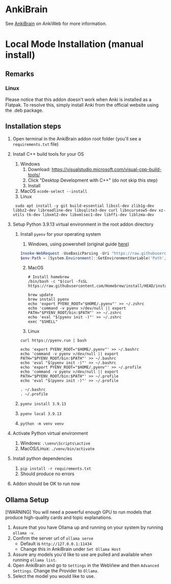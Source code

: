 # AnkiBrain

See [AnkiBrain](https://ankiweb.net/shared/info/1915225457) on AnkiWeb for more information.

# Local Mode Installation (manual install)

## Remarks
### Linux
Please notice that this addon doesn't work when Anki is installed as a Flatpak.
To resolve this, simply install Anki from the official website using the .deb package.

## Installation steps

1. Open terminal in the AnkiBrain addon root folder (you'll see a `requirements.txt` file)
2. Install C++ build tools for your OS

   1. Windows
      1. Download: https://visualstudio.microsoft.com/visual-cpp-build-tools/
      2. Click "Desktop Development with C++" (do not skip this step)
      3. Install
   2. MacOS
      `xcode-select --install`
   3. Linux

   ```
    sudo apt install -y git build-essential libssl-dev zlib1g-dev libbz2-dev libreadline-dev libsqlite3-dev curl libncursesw5-dev xz-utils tk-dev libxml2-dev libxmlsec1-dev libffi-dev liblzma-dev
   ```

3. Setup Python 3.9.13 virtual environment in the root addon directory

   1. Install `pyenv` for your operating system

      1. Windows, using powershell (original
         guide [here](https://github.com/pyenv-win/pyenv-win/blob/master/docs/installation.md#powershell))

      ```powershell
      Invoke-WebRequest -UseBasicParsing -Uri "https://raw.githubusercontent.com/pyenv-win/pyenv-win/master/pyenv-win/install-pyenv-win.ps1" -OutFile "./install-pyenv-win.ps1"; &"./install-pyenv-win.ps1"
      $env:Path = [System.Environment]::GetEnvironmentVariable('Path', 'Machine')
      ```

      2. MacOS

         ```shell
         # Install homebrew
         /bin/bash -c "$(curl -fsSL https://raw.githubusercontent.com/Homebrew/install/HEAD/install.sh)"

         brew update
         brew install pyenv
         echo 'export PYENV_ROOT="$HOME/.pyenv"' >> ~/.zshrc
         echo 'command -v pyenv >/dev/null || export PATH="$PYENV_ROOT/bin:$PATH"' >> ~/.zshrc
         echo 'eval "$(pyenv init -)"' >> ~/.zshrc
         exec "$SHELL"
         ```

      3. Linux

      ```
      curl https://pyenv.run | bash

      echo 'export PYENV_ROOT="$HOME/.pyenv"' >> ~/.bashrc
      echo 'command -v pyenv >/dev/null || export PATH="$PYENV_ROOT/bin:$PATH"' >> ~/.bashrc
      echo 'eval "$(pyenv init -)"' >> ~/.bashrc
      echo 'export PYENV_ROOT="$HOME/.pyenv"' >> ~/.profile
      echo 'command -v pyenv >/dev/null || export PATH="$PYENV_ROOT/bin:$PATH"' >> ~/.profile
      echo 'eval "$(pyenv init -)"' >> ~/.profile

      . ~/.bashrc
      . ~/.profile
      ```

   2. `pyenv install 3.9.13`
   3. `pyenv local 3.9.13`
   4. `python -m venv venv`

4. Activate Python virtual environment
   1. Windows: `.\venv\Scripts\active`
   2. MacOS/Linux: `./venv/bin/activate`
5. Install python dependencies
   1. `pip install -r requirements.txt`
   2. Should produce no errors
6. Addon should be OK to run now

## Ollama Setup
[!WARNING]
You will need a powerful enough GPU to run models that produce high-quality cards and topic explanations.

1. Assure that you have Ollama up and running on your system by running `ollama -v`.
2. Confirm the server url of `ollama serve`
   - Default is `http://127.0.0.1:11434`
   - Change this in AnkiBrain under `Set Ollama Host`
3. Assure any models you'd like to use are pulled and available when running `ollama list`.
4. Open AnkiBrain and go to `Settings` in the WebView and then `Advanced Settings`. Change the Provider to `Ollama`.
5. Select the model you would like to use.
